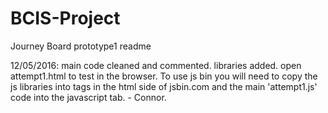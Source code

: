 # BCIS-Project

Journey Board prototype1 readme
<p>12/05/2016: main code cleaned and commented. libraries added. open attempt1.html to test in the browser. To use js bin you will need to copy the js libraries into <script></script> tags in the html side of jsbin.com and the main 'attempt1.js' code into the javascript tab. - Connor. </p>
